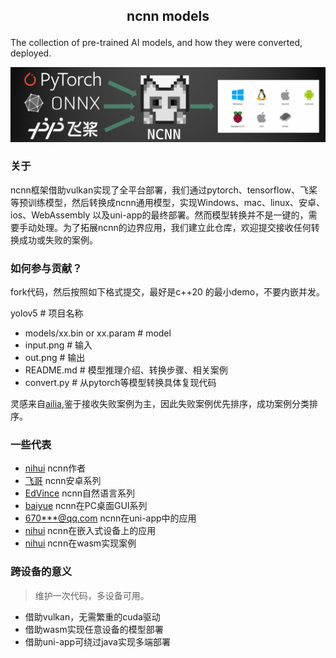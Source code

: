 ##  <p align="center"> ncnn models </p>

The collection of pre-trained AI models, and how they were converted, deployed.

![](docs/images/logo.png)

### 关于

ncnn框架借助vulkan实现了全平台部署，我们通过pytorch、tensorflow、飞桨等预训练模型，然后转换成ncnn通用模型，实现Windows、mac、linux、安卓、ios、WebAssembly 以及uni-app的最终部署。然而模型转换并不是一键的，需要手动处理。为了拓展ncnn的边界应用，我们建立此仓库，欢迎提交接收任何转换成功或失败的案例。

### 如何参与贡献？

fork代码，然后按照如下格式提交，最好是c++20 的最小demo，不要内嵌并发。

yolov5  # 项目名称
- models/xx.bin or xx.param # model
- input.png # 输入
- out.png # 输出
- README.md # 模型推理介绍、转换步骤、相关案例
- convert.py # 从pytorch等模型转换具体复现代码

灵感来自[ailia](https://github.com/axinc-ai/ailia-models),鉴于接收失败案例为主，因此失败案例优先排序，成功案例分类排序。

### 一些代表

- [nihui](https://github.com/nihui) ncnn作者
- [飞哥](https://github.com/feigechuanshu) ncnn安卓系列
- [EdVince](https://github.com/EdVince) ncnn自然语言系列
- [baiyue](https://github.com/Baiyuetribe/paper2gui) ncnn在PC桌面GUI系列
- [670***@qq.com](https://ext.dcloud.net.cn/plugin?id=5243) ncnn在uni-app中的应用
- [nihui](https://github.com/nihui/ncnn_on_esp32) ncnn在嵌入式设备上的应用
- [nihui](https://github.com/nihui/ncnn-webassembly-yolov5) ncnn在wasm实现案例

### 跨设备的意义

> 维护一次代码，多设备可用。

- 借助vulkan，无需繁重的cuda驱动
- 借助wasm实现任意设备的模型部署
- 借助uni-app可绕过java实现多端部署